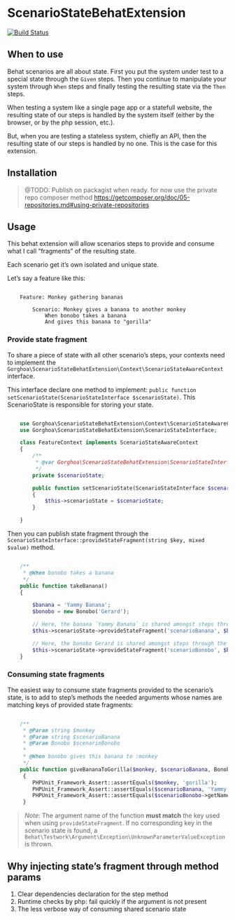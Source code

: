 # ScenarioStateBehatExtension

[![Build Status](https://travis-ci.org/gorghoa/ScenarioStateBehatExtension.svg?branch=master)](https://travis-ci.org/gorghoa/ScenarioStateBehatExtension)

## When to use

Behat scenarios are all about state. First you put the system under test
to a special state through the `Given` steps. Then you continue to manipulate
your system through `When` steps and finally testing the resulting state via
the `Then` steps.

When testing a system like a single page app or a statefull website, the resulting state of our steps is handled by the system itself (either by the browser, or by the php session, etc.).

But, when you are testing a stateless system, chiefly an API, then the resulting state of our steps is handled by no one. This is the case for this extension.

## Installation

> @TODO: Publish on packagist when ready.
> for now use the private repo composer method https://getcomposer.org/doc/05-repositories.md#using-private-repositories

## Usage

This behat extension will allow scenarios steps to provide and consume what I call “fragments” of the resulting state.

Each scenario get it’s own isolated and unique state.

Let’s say a feature like this:

```gherkin

    Feature: Monkey gathering bananas

        Scenario: Monkey gives a banana to another monkey
            When bonobo takes a banana
            And gives this banana to "gorilla"

```

### Provide state fragment

To share a piece of state with all other scenario’s steps, your contexts need to implement the `Gorghoa\ScenarioStateBehatExtension\Context\ScenarioStateAwareContext` interface.

This interface declare one method to implement: `public function setScenarioState(ScenarioStateInterface $scenarioState)`. This ScenarioState is responsible for storing your state.

```php

    use Gorghoa\ScenarioStateBehatExtension\Context\ScenarioStateAwareContext;
    use Gorghoa\ScenarioStateBehatExtension\ScenarioStateInterface;

    class FeatureContext implements ScenarioStateAwareContext
    {
        /**
         * @var Gorghoa\ScenarioStateBehatExtension\ScenarioStateInterface
         */
        private $scenarioState;

        public function setScenarioState(ScenarioStateInterface $scenarioState)
        {
            $this->scenarioState = $scenarioState;
        }

    }
```


Then you can publish state fragment through the `ScenarioStateInterface::provideStateFragment(string $key, mixed $value)` method.


```php

    /**
     * @When bonobo takes a banana
     */
    public function takeBanana()
    {

        $banana = 'Yammy Banana';
        $bonobo = new Bonobo('Gerard');

        // Here, the banana `Yammy Banana` is shared amongst steps through the key “scenarioBanana”
        $this->scenarioState->provideStateFragment('scenarioBanana', $banana);

        // Here, the bonobo Gerard is shared amongst steps through the key “scenarioBonobo”
        $this->scenarioState->provideStateFragment('scenarioBonobo', $bonobo);
    }

```

### Consuming state fragments

The easiest way to consume state fragments provided to the scenario’s state, is to add to step’s methods the needed arguments whose names are matching keys of provided state fragments:

```php

    /**
     * @Param string $monkey
     * @Param string $scenarioBanana
     * @Param Bonobo $scenarioBonobo
     *
     * @When bonobo gives this banana to :monkey
     */
    public function giveBananaToGorilla($monkey, $scenarioBanana, Bonobo $scenarioBonobo)
     {
        PHPUnit_Framework_Assert::assertEquals($monkey, 'gorilla');
        PHPUnit_Framework_Assert::assertEquals($scenarioBanana, 'Yammy Banana');
        PHPUnit_Framework_Assert::assertEquals($scenarioBonobo->getName(), 'Gerard');
     }

```

> *Note*: The argument name of the function **must match** the key used when using `provideStateFragment`.
> If no corresponding key in the scenario state is found, a `Behat\Testwork\Argument\Exception\UnknownParameterValueException` is thrown.

## Why injecting state’s fragment through method params

  1. Clear dependencies declaration for the step method
  2. Runtime checks by php: fail quickly if the argument is not present
  3. The less verbose way of consuming shared scenario state
